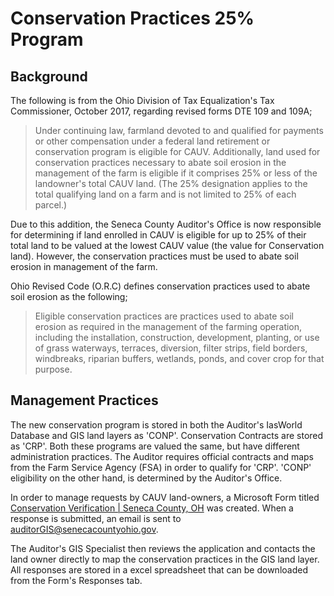 # Conservation Practices 25% Program

## Background
The following is from the Ohio Division of Tax Equalization's Tax Commissioner,
October 2017, regarding revised forms DTE 109 and 109A;

>Under continuing law, farmland devoted to and qualified for payments or other
>compensation under a federal land retirement or conservation program is
>eligible for CAUV. Additionally, land used for conservation practices necessary
>to abate soil erosion in the management of the farm is eligible if it comprises
>25% or less of the landowner's total CAUV land. (The 25% designation applies to
>the total qualifying land on a farm and is not limited to 25% of each parcel.)

Due to this addition, the Seneca County Auditor's Office is now responsible for
determining if land enrolled in CAUV is eligible for up to 25% of their total
land to be valued at the lowest CAUV value (the value for Conservation land).
However, the conservation practices must be used to abate soil erosion in
management of the farm.

Ohio Revised Code (O.R.C) defines conservation practices used to abate soil
erosion as the following;

>Eligible conservation practices are practices used to abate soil erosion as
>required in the management of the farming operation, including the
>installation, construction, development, planting, or use of grass waterways,
>terraces, diversion, filter strips, field borders, windbreaks, riparian
>buffers, wetlands, ponds, and cover crop for that purpose.

## Management Practices
The new conservation program is stored in both the Auditor's IasWorld Database
and GIS land layers as 'CONP'. Conservation Contracts are stored as 'CRP'. Both
these programs are valued the same, but have different administration practices.
The Auditor requires official contracts and maps from the Farm Service Agency
(FSA) in order to qualify for 'CRP'. 'CONP' eligibility on the other hand, is
determined by the Auditor's Office.

In order to manage requests by CAUV land-owners, a Microsoft Form titled
[Conservation Verification | Seneca County,
OH](https://forms.office.com/Pages/ResponsePage.aspx?id=-wJQiZEmDkezp9asLj4WXog_DgwuLZhBtQ65PEc7krlUQTBWMllEQUkySEtSQUE5MVpWMENIQVQwNy4u)
was created. When a response is submitted, an email is sent to
auditorGIS@senecacountyohio.gov.

The Auditor's GIS Specialist then reviews the application and contacts the land
owner directly to map the conservation practices in the GIS land layer. All
responses are stored in a excel spreadsheet that can be downloaded from the
Form's Responses tab.

